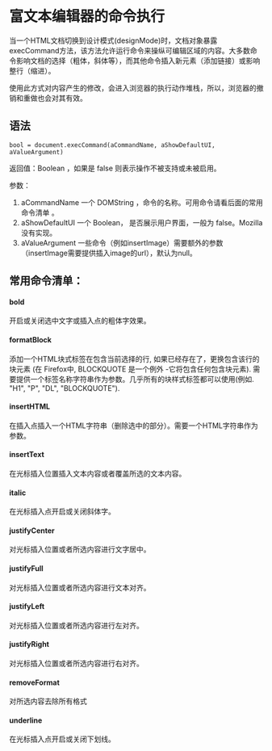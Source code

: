 # 富文本编辑器的命令执行

当一个HTML文档切换到设计模式(designMode)时，文档对象暴露 execCommand方法，该方法允许运行命令来操纵可编辑区域的内容。大多数命令影响文档的选择（粗体，斜体等），而其他命令插入新元素（添加链接）或影响整行（缩进）。

使用此方式对内容产生的修改，会进入浏览器的执行动作堆栈，所以，浏览器的撤销和重做也会对其有效。

## 语法

```
bool = document.execCommand(aCommandName, aShowDefaultUI, aValueArgument)

```

返回值：Boolean ，如果是 false 则表示操作不被支持或未被启用。

参数：

1. aCommandName 一个 DOMString ，命令的名称。可用命令请看后面的常用命令清单 。
1. aShowDefaultUI 一个 Boolean， 是否展示用户界面，一般为 false。Mozilla 没有实现。
1. aValueArgument 一些命令（例如insertImage）需要额外的参数（insertImage需要提供插入image的url），默认为null。


## 常用命令清单：

#### bold
开启或关闭选中文字或插入点的粗体字效果。

#### formatBlock
添加一个HTML块式标签在包含当前选择的行, 如果已经存在了，更换包含该行的块元素 (在 Firefox中, BLOCKQUOTE 是一个例外 -它将包含任何包含块元素). 需要提供一个标签名称字符串作为参数。几乎所有的块样式标签都可以使用(例如. "H1", "P", "DL", "BLOCKQUOTE"). 


#### insertHTML
在插入点插入一个HTML字符串（删除选中的部分）。需要一个HTML字符串作为参数。

#### insertText
在光标插入位置插入文本内容或者覆盖所选的文本内容。


#### italic
在光标插入点开启或关闭斜体字。

#### justifyCenter
对光标插入位置或者所选内容进行文字居中。

#### justifyFull
对光标插入位置或者所选内容进行文本对齐。

#### justifyLeft
对光标插入位置或者所选内容进行左对齐。

#### justifyRight
对光标插入位置或者所选内容进行右对齐。

#### removeFormat
对所选内容去除所有格式

#### underline
在光标插入点开启或关闭下划线。



